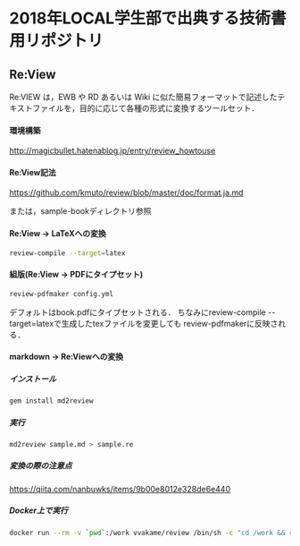 # 2018年LOCAL学生部で出典する技術書用リポジトリ

## Re:View
Re:VIEW は，EWB や RD あるいは Wiki に似た簡易フォーマットで記述したテキストファイルを，目的に応じて各種の形式に変換するツールセット．

#### 環境構築
http://magicbullet.hatenablog.jp/entry/review_howtouse

#### Re:View記法
https://github.com/kmuto/review/blob/master/doc/format.ja.md

または，sample-bookディレクトリ参照

#### Re:View -> LaTeXへの変換
``` bash
review-compile --target=latex
```

#### 組版(Re:View -> PDFにタイプセット)
``` bash
review-pdfmaker config.yml
```
デフォルトはbook.pdfにタイプセットされる．
ちなみにreview-compile --target=latexで生成したtexファイルを変更しても
review-pdfmakerに反映される．

#### markdown -> Re:Viewへの変換

##### インストール
``` bash
gem install md2review
```

##### 実行
``` bash
md2review sample.md > sample.re
```

##### 変換の際の注意点
https://qiita.com/nanbuwks/items/9b00e8012e328de6e440

##### Docker上で実行
``` bash
docker run --rm -v `pwd`:/work vvakame/review /bin/sh -c "cd /work && review-pdfmaker config.yml"
```
